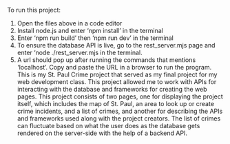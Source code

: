 To run this project:
1.	Open the files above in a code editor
2.	Install node.js and enter ‘npm install’ in the terminal
3.	Enter ‘npm run build’ then ‘npm run dev’ in the terminal
4.	To ensure the database API is live, go to the rest_server.mjs page and enter ‘node ./rest_server.mjs in the terminal.
5.	A url should pop up after running the commands that mentions ‘localhost’. Copy and paste the URL in a browser to run the program.
This is my St. Paul Crime project that served as my final project for my web development class. This project allowed me to work with APIs for interacting with the database and frameworks for creating the web pages. This project consists of two pages, one for displaying the project itself, which includes the map of St. Paul, an area to look up or create crime incidents, and a list of crimes, and another for describing the APIs and frameworks used along with the project creators. The list of crimes can fluctuate based on what the user does as the database gets rendered on the server-side with the help of a backend API.
